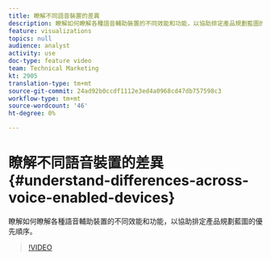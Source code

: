 ```yaml
---
title: 瞭解不同語音裝置的差異
description: 瞭解如何瞭解各種語音輔助裝置的不同效能和功能，以協助排定產品規劃藍圖的優先順序。
feature: visualizations
topics: null
audience: analyst
activity: use
doc-type: feature video
team: Technical Marketing
kt: 2905
translation-type: tm+mt
source-git-commit: 24ad92b0ccdf1112e3ed4a0968cd47db757598c3
workflow-type: tm+mt
source-wordcount: '46'
ht-degree: 0%

---
```



# 瞭解不同語音裝置的差異 {#understand-differences-across-voice-enabled-devices}

瞭解如何瞭解各種語音輔助裝置的不同效能和功能，以協助排定產品規劃藍圖的優先順序。

>[!VIDEO](https://video.tv.adobe.com/v/27225/?quality=9)
